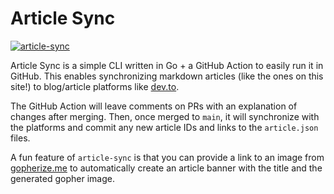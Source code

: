 # Article Sync

[![article-sync](https://img.shields.io/badge/GitHub-100000?style=for-the-badge&logo=github&logoColor=white)](https://github.com/calvinmclean/article-sync)

Article Sync is a simple CLI written in Go + a GitHub Action to easily run it in GitHub. This enables synchronizing markdown articles (like the ones on this site!) to blog/article platforms like [dev.to](https://dev.to/calvinmclean/manage-dev-articles-with-git-and-github-actions-13md).

The GitHub Action will leave comments on PRs with an explanation of changes after merging. Then, once merged to `main`, it will synchronize with the platforms and commit any new article IDs and links to the `article.json` files.

A fun feature of `article-sync` is that you can provide a link to an image from [gopherize.me](https://gopherize.me) to automatically create an article banner with the title and the generated gopher image.
